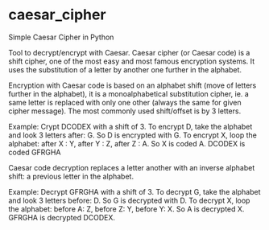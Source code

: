 # caesar_cipher
Simple Caesar Cipher in Python

Tool to decrypt/encrypt with Caesar. Caesar cipher (or Caesar code) is a shift cipher, one of the most easy and most famous encryption systems. It uses the substitution of a letter by another one further in the alphabet.

Encryption with Caesar code is based on an alphabet shift (move of letters further in the alphabet), it is a monoalphabetical substitution cipher, ie. a same letter is replaced with only one other (always the same for given cipher message). The most commonly used shift/offset is by 3 letters.

Example: Crypt DCODEX with a shift of 3.
To encrypt D, take the alphabet and look 3 letters after: G. So D is encrypted with G.
To encrypt X, loop the alphabet: after X : Y, after Y : Z, after Z : A. So X is coded A.
DCODEX is coded GFRGHA

Caesar code decryption replaces a letter another with an inverse alphabet shift: a previous letter in the alphabet.

Example: Decrypt GFRGHA with a shift of 3.
To decrypt G, take the alphabet and look 3 letters before: D. So G is decrypted with D.
To decrypt X, loop the alphabet: before A: Z, before Z: Y, before Y: X. So A is decrypted X.
GFRGHA is decrypted DCODEX.
